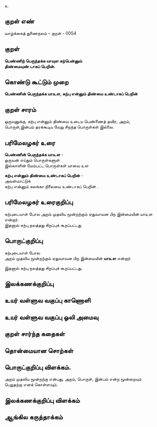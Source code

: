 உ

## குறள் எண் 

வாழ்க்கைத் துணைநலம் – குறள் - 0054
## குறள் 

**பெண்ணிற் பெருந்தக்க யாவுள கற்பென்னும்  
திண்மையுண் டாகப் பெறின்.** 

## கொண்டு கூட்டும் முறை

**பெண்ணின் பெருந்தக்க யாஉள, கற்பு என்னும் திண்மை உண்டாகப் பெறின்**  

## குறள் சாரம் 

ஒருவனுக்கு, கற்பு என்னும் திண்மை உடைய பெண்ணைத் தவிர, அறம், பொருள்,இன்பம் தரக்கூடிய வேறு சிறந்த பொருள்கள் இல்லை.

## பரிமேலழகர் உரை

**பெண்ணின் பெருந்தக்க யாஉள** -  
ஒருவன் எய்தும் பொருள்களுள்  
இல்லாளின் மேம்பட்ட பொருள்கள் யாவை உள  

**கற்பு என்னும் திண்மை உண்டாகப் பெறின்** -  
அவள்மாட்டுக்  
கற்பு என்னும் கலங்கா நிலைமை உண்டாகப் பெறின்	.

## பரிமேலழகர் உரைகுறிப்பு   

கற்புடையாள் போல அறம் முதலிய மூன்றற்கும் ஏதுவாவன பிற இன்மையின் யாஉள என்றார்.  
இதனால் கற்பு நலத்தது சிறப்புக் கூறப்பட்டது  

## பொருட்குறிப்பு 

கற்புடையாள் போல  
அறம் முதலிய மூன்றற்கும் ஏதுவாவன பிற இன்மையின் **யாஉள** என்றார்.  

இதனால் கற்பு நலத்தது சிறப்புக் கூறப்பட்டது.  

## இலக்கணக்குறிப்பு  


## உயர் வள்ளுவ வகுப்பு காணொளி


## உயர் வள்ளுவ வகுப்பு ஒலி அமைவு 

 
## குறள் சார்ந்த கதைகள் 


## தொன்மையான சொற்கள்


## பொருட்குறிப்பு விளக்கம்.  

அறம் முதலிய மூன்றற்கு என்பது, அறம், பொருள், இன்பம் என்ற மூன்றையும் பெறுதற்கு எனக் கொள்ளவும்.

## இலக்கணக்குறிப்பு விளக்கம்


## ஆங்கில கருத்தாக்கம் 


